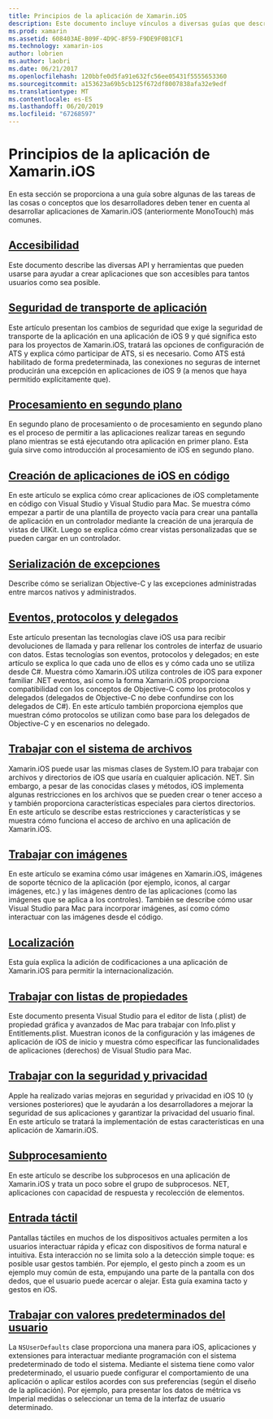 ```yaml
---
title: Principios de la aplicación de Xamarin.iOS
description: Este documento incluye vínculos a diversas guías que describen los conceptos fundamentales para el desarrollo de Xamarin.iOS, como la seguridad de transporte de aplicación, procesamiento en segundo plano, los eventos y subprocesamiento.
ms.prod: xamarin
ms.assetid: 608403AE-B09F-4D9C-8F59-F9DE9F0B1CF1
ms.technology: xamarin-ios
author: lobrien
ms.author: laobri
ms.date: 06/21/2017
ms.openlocfilehash: 120bbfe0d5fa91e632fc56ee05431f5555653360
ms.sourcegitcommit: a153623a69b5cb125f672df8007838afa32e9edf
ms.translationtype: MT
ms.contentlocale: es-ES
ms.lasthandoff: 06/20/2019
ms.locfileid: "67268597"
---
```

# <a name="xamarinios-application-fundamentals"></a>Principios de la aplicación de Xamarin.iOS

En esta sección se proporciona a una guía sobre algunas de las tareas de las cosas o conceptos que los desarrolladores deben tener en cuenta al desarrollar aplicaciones de Xamarin.iOS (anteriormente MonoTouch) más comunes.

## <a name="accessibilityiosapp-fundamentalsaccessibilitymd"></a>[Accesibilidad](~/ios/app-fundamentals/accessibility.md)

Este documento describe las diversas API y herramientas que pueden usarse para ayudar a crear aplicaciones que son accesibles para tantos usuarios como sea posible.

## <a name="app-transport-securityiosapp-fundamentalsatsmd"></a>[Seguridad de transporte de aplicación](~/ios/app-fundamentals/ats.md)

Este artículo presentan los cambios de seguridad que exige la seguridad de transporte de la aplicación en una aplicación de iOS 9 y qué significa esto para los proyectos de Xamarin.iOS, tratará las opciones de configuración de ATS y explica cómo participar de ATS, si es necesario. Como ATS está habilitado de forma predeterminada, las conexiones no seguras de internet producirán una excepción en aplicaciones de iOS 9 (a menos que haya permitido explícitamente que).

## <a name="backgroundingiosapp-fundamentalsbackgroundingindexmd"></a>[Procesamiento en segundo plano](~/ios/app-fundamentals/backgrounding/index.md)

En segundo plano de procesamiento o de procesamiento en segundo plano es el proceso de permitir a las aplicaciones realizar tareas en segundo plano mientras se está ejecutando otra aplicación en primer plano. Esta guía sirve como introducción al procesamiento de iOS en segundo plano.

## <a name="creating-ios-applications-in-codeiosapp-fundamentalsios-code-onlymd"></a>[Creación de aplicaciones de iOS en código](~/ios/app-fundamentals/ios-code-only.md)

En este artículo se explica cómo crear aplicaciones de iOS completamente en código con Visual Studio y Visual Studio para Mac. Se muestra cómo empezar a partir de una plantilla de proyecto vacía para crear una pantalla de aplicación en un controlador mediante la creación de una jerarquía de vistas de UIKit. Luego se explica cómo crear vistas personalizadas que se pueden cargar en un controlador.

## <a name="exception-marshalingiosplatformexception-marshalingmd"></a>[Serialización de excepciones](~/ios/platform/exception-marshaling.md)

Describe cómo se serializan Objective-C y las excepciones administradas entre marcos nativos y administrados.

## <a name="events-protocols-and-delegatesiosapp-fundamentalsdelegates-protocols-and-eventsmd"></a>[Eventos, protocolos y delegados](~/ios/app-fundamentals/delegates-protocols-and-events.md)

Este artículo presentan las tecnologías clave iOS usa para recibir devoluciones de llamada y para rellenar los controles de interfaz de usuario con datos. Estas tecnologías son eventos, protocolos y delegados; en este artículo se explica lo que cada uno de ellos es y cómo cada uno se utiliza desde C#. Muestra cómo Xamarin.iOS utiliza controles de iOS para exponer familiar .NET eventos, así como la forma Xamarin.iOS proporciona compatibilidad con los conceptos de Objective-C como los protocolos y delegados (delegados de Objective-C no debe confundirse con los delegados de C#). En este artículo también proporciona ejemplos que muestran cómo protocolos se utilizan como base para los delegados de Objective-C y en escenarios no delegado.

## <a name="working-with-the-file-systemiosapp-fundamentalsfile-systemmd"></a>[Trabajar con el sistema de archivos](~/ios/app-fundamentals/file-system.md)

Xamarin.iOS puede usar las mismas clases de System.IO para trabajar con archivos y directorios de iOS que usaría en cualquier aplicación. NET. Sin embargo, a pesar de las conocidas clases y métodos, iOS implementa algunas restricciones en los archivos que se pueden crear o tener acceso a y también proporciona características especiales para ciertos directorios. En este artículo se describe estas restricciones y características y se muestra cómo funciona el acceso de archivo en una aplicación de Xamarin.iOS.

## <a name="working-with-imagesiosapp-fundamentalsimages-iconsindexmd"></a>[Trabajar con imágenes](~/ios/app-fundamentals/images-icons/index.md)

En este artículo se examina cómo usar imágenes en Xamarin.iOS, imágenes de soporte técnico de la aplicación (por ejemplo, iconos, al cargar imágenes, etc.) y las imágenes dentro de las aplicaciones (como las imágenes que se aplica a los controles). También se describe cómo usar Visual Studio para Mac para incorporar imágenes, así como cómo interactuar con las imágenes desde el código.

## <a name="localizationiosapp-fundamentalslocalizationindexmd"></a>[Localización](~/ios/app-fundamentals/localization/index.md)

Esta guía explica la adición de codificaciones a una aplicación de Xamarin.iOS para permitir la internacionalización.

## <a name="working-with-property-listsiosapp-fundamentalsindexmd"></a>[Trabajar con listas de propiedades](~/ios/app-fundamentals/index.md)

Este documento presenta Visual Studio para el editor de lista (.plist) de propiedad gráfica y avanzados de Mac para trabajar con Info.plist y Entitlements.plist. Muestran iconos de la configuración y las imágenes de aplicación de iOS de inicio y muestra cómo especificar las funcionalidades de aplicaciones (derechos) de Visual Studio para Mac.

## <a name="working-with-security-and-privacyiosapp-fundamentalssecurity-privacymd"></a>[Trabajar con la seguridad y privacidad](~/ios/app-fundamentals/security-privacy.md)

Apple ha realizado varias mejoras en seguridad y privacidad en iOS 10 (y versiones posteriores) que le ayudarán a los desarrolladores a mejorar la seguridad de sus aplicaciones y garantizar la privacidad del usuario final. En este artículo se tratará la implementación de estas características en una aplicación de Xamarin.iOS.

## <a name="threadingiosapp-fundamentalsthreadingmd"></a>[Subprocesamiento](~/ios/app-fundamentals/threading.md)

En este artículo se describe los subprocesos en una aplicación de Xamarin.iOS y trata un poco sobre el grupo de subprocesos. NET, aplicaciones con capacidad de respuesta y recolección de elementos.

## <a name="touchiosapp-fundamentalstouchindexmd"></a>[Entrada táctil](~/ios/app-fundamentals/touch/index.md)

Pantallas táctiles en muchos de los dispositivos actuales permiten a los usuarios interactuar rápida y eficaz con dispositivos de forma natural e intuitiva. Esta interacción no se limita solo a la detección simple toque: es posible usar gestos también. Por ejemplo, el gesto pinch a zoom es un ejemplo muy común de esta, empujando una parte de la pantalla con dos dedos, que el usuario puede acercar o alejar. Esta guía examina tacto y gestos en iOS.

## <a name="working-with-user-defaultsiosapp-fundamentalsuser-defaultsmd"></a>[Trabajar con valores predeterminados del usuario](~/ios/app-fundamentals/user-defaults.md)

La `NSUserDefaults` clase proporciona una manera para iOS, aplicaciones y extensiones para interactuar mediante programación con el sistema predeterminado de todo el sistema. Mediante el sistema tiene como valor predeterminado, el usuario puede configurar el comportamiento de una aplicación o aplicar estilos acordes con sus preferencias (según el diseño de la aplicación). Por ejemplo, para presentar los datos de métrica vs Imperial medidas o seleccionar un tema de la interfaz de usuario determinado.
